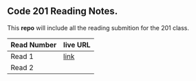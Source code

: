 ## Code 201 Reading Notes.

This **repo** will include all the reading submition for the 201 class.

Read Number | live URL
 ---------- | ---------
Read 1      | [link](https://yasminadaileh1.github.io/reading-notes/class-01)
Read 2      | 

